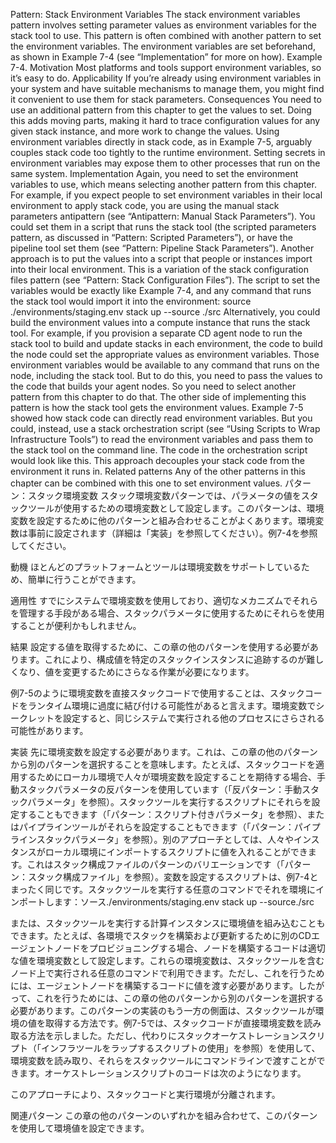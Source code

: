 Pattern: Stack Environment Variables The stack environment variables pattern involves setting parameter values as environment variables for the stack tool to use. This pattern is often combined with another pattern to set the environment variables. The environment variables are set beforehand, as shown in Example 7-4 (see “Implementation” for more on how). Example 7-4.
Motivation Most platforms and tools support environment variables, so it’s easy to do. Applicability If you’re already using environment variables in your system and have suitable mechanisms to manage them, you might find it convenient to use them for stack parameters. Consequences You need to use an additional pattern from this chapter to get the values to set. Doing this adds moving parts, making it hard to trace configuration values for any given stack instance, and more work to change the values.
Using environment variables directly in stack code, as in Example 7-5, arguably couples stack code too tightly to the runtime environment. Setting secrets in environment variables may expose them to other processes that run on the same system. Implementation Again, you need to set the environment variables to use, which means selecting another pattern from this chapter. For example, if you expect people to set environment variables in their local environment to apply stack code, you are using the manual stack parameters antipattern (see “Antipattern: Manual Stack Parameters”). You could set them in a script that runs the stack tool (the scripted parameters pattern, as discussed in “Pattern: Scripted Parameters”), or have the pipeline tool set them (see “Pattern: Pipeline Stack Parameters”). Another approach is to put the values into a script that people or instances import into their local environment. This is a variation of the stack configuration files pattern (see “Pattern: Stack Configuration Files”). The script to set the variables would be exactly like Example 7-4, and any command that runs the stack tool would import it into the environment: source ./environments/staging.env
stack up --source ./src Alternatively, you could build the environment values into a compute instance that runs the stack tool. For example, if you provision a separate CD agent node to run the stack tool to build and update stacks in each environment, the code to build the node could set the appropriate values as environment variables. Those environment variables would be available to any command that runs on the node, including the stack tool. But to do this, you need to pass the values to the code that builds your agent nodes. So you need to select another pattern from this chapter to do that. The other side of implementing this pattern is how the stack tool gets the environment values. Example 7-5 showed how stack code can directly read environment variables. But you could, instead, use a stack orchestration script (see “Using Scripts to Wrap Infrastructure Tools”) to read the environment variables and pass them to the stack tool on the command line. The code in the orchestration script would look like this.
This approach decouples your stack code from the environment it runs in. Related patterns Any of the other patterns in this chapter can be combined with this one to set environment values.
パターン：スタック環境変数
スタック環境変数パターンでは、パラメータの値をスタックツールが使用するための環境変数として設定します。このパターンは、環境変数を設定するために他のパターンと組み合わせることがよくあります。環境変数は事前に設定されます（詳細は「実装」を参照してください）。例7-4を参照してください。

動機
ほとんどのプラットフォームとツールは環境変数をサポートしているため、簡単に行うことができます。

適用性
すでにシステムで環境変数を使用しており、適切なメカニズムでそれらを管理する手段がある場合、スタックパラメータに使用するためにそれらを使用することが便利かもしれません。

結果
設定する値を取得するために、この章の他のパターンを使用する必要があります。これにより、構成値を特定のスタックインスタンスに追跡するのが難しくなり、値を変更するためにさらなる作業が必要になります。

例7-5のように環境変数を直接スタックコードで使用することは、スタックコードをランタイム環境に過度に結び付ける可能性があると言えます。環境変数でシークレットを設定すると、同じシステムで実行される他のプロセスにさらされる可能性があります。

実装
先に環境変数を設定する必要があります。これは、この章の他のパターンから別のパターンを選択することを意味します。たとえば、スタックコードを適用するためにローカル環境で人々が環境変数を設定することを期待する場合、手動スタックパラメータの反パターンを使用しています（「反パターン：手動スタックパラメータ」を参照）。スタックツールを実行するスクリプトにそれらを設定することもできます（「パターン：スクリプト付きパラメータ」を参照）、またはパイプラインツールがそれらを設定することもできます（「パターン：パイプラインスタックパラメータ」を参照）。別のアプローチとしては、人々やインスタンスがローカル環境にインポートするスクリプトに値を入れることができます。これはスタック構成ファイルのパターンのバリエーションです（「パターン：スタック構成ファイル」を参照）。変数を設定するスクリプトは、例7-4とまったく同じです。スタックツールを実行する任意のコマンドでそれを環境にインポートします：ソース./environments/staging.env
stack up --source./src

または、スタックツールを実行する計算インスタンスに環境値を組み込むこともできます。たとえば、各環境でスタックを構築および更新するために別のCDエージェントノードをプロビジョニングする場合、ノードを構築するコードは適切な値を環境変数として設定します。これらの環境変数は、スタックツールを含むノード上で実行される任意のコマンドで利用できます。ただし、これを行うためには、エージェントノードを構築するコードに値を渡す必要があります。したがって、これを行うためには、この章の他のパターンから別のパターンを選択する必要があります。このパターンの実装のもう一方の側面は、スタックツールが環境の値を取得する方法です。例7-5では、スタックコードが直接環境変数を読み取る方法を示しました。ただし、代わりにスタックオーケストレーションスクリプト（「インフラツールをラップするスクリプトの使用」を参照）を使用して、環境変数を読み取り、それらをスタックツールにコマンドラインで渡すことができます。オーケストレーションスクリプトのコードは次のようになります。

このアプローチにより、スタックコードと実行環境が分離されます。

関連パターン
この章の他のパターンのいずれかを組み合わせて、このパターンを使用して環境値を設定できます。